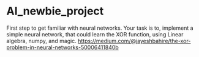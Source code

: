 # AI_newbie_project
First step to get familiar with neural networks.
Your task is to, implement a simple neural network, that could learn the XOR function, using Linear algebra, numpy, and magic.
https://medium.com/@jayeshbahire/the-xor-problem-in-neural-networks-50006411840b
